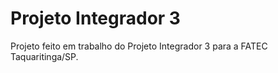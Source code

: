 # Projeto Integrador 3

Projeto feito em trabalho do Projeto Integrador 3 para a FATEC Taquaritinga/SP.
